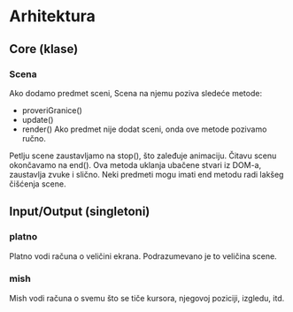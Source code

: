 # Arhitektura

## Core (klase)

### Scena

Ako dodamo predmet sceni, Scena na njemu poziva sledeće metode:
* proveriGranice()
* update()
* render()
Ako predmet nije dodat sceni, onda ove metode pozivamo ručno.

Petlju scene zaustavljamo na stop(), što zaleđuje animaciju. Čitavu scenu okončavamo na end(). Ova metoda uklanja ubačene stvari iz DOM-a, zaustavlja zvuke i slično. Neki predmeti mogu imati end metodu radi lakšeg čišćenja scene.

## Input/Output (singletoni)

### platno

Platno vodi računa o veličini ekrana. Podrazumevano je to veličina scene.

### mish

Mish vodi računa o svemu što se tiče kursora, njegovoj poziciji, izgledu, itd.
